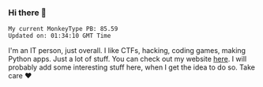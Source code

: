 ### Hi there 👋
<!-- PB START -->
```
My current MonkeyType PB: 85.59
Updated on: 01:34:10 GMT Time
```
<!-- PB END -->
I'm an IT person, just overall. I like CTFs, hacking, coding games, making Python apps. Just a lot of stuff.
You can check out my website [here](https://skill3472.github.io/).
I will probably add some interesting stuff here, when I get the idea to do so. Take care ❤️
